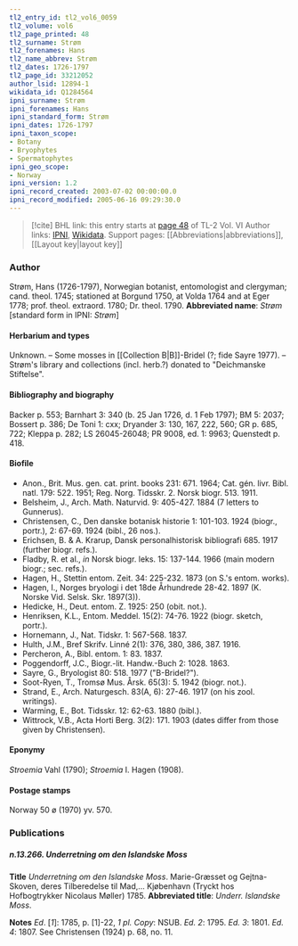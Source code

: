 ```yaml
---
tl2_entry_id: tl2_vol6_0059
tl2_volume: vol6
tl2_page_printed: 48
tl2_surname: Strøm
tl2_forenames: Hans
tl2_name_abbrev: Strøm
tl2_dates: 1726-1797
tl2_page_id: 33212052
author_lsid: 12894-1
wikidata_id: Q1284564
ipni_surname: Strøm
ipni_forenames: Hans
ipni_standard_form: Strøm
ipni_dates: 1726-1797
ipni_taxon_scope: 
- Botany
- Bryophytes
- Spermatophytes
ipni_geo_scope: 
- Norway
ipni_version: 1.2
ipni_record_created: 2003-07-02 00:00:00.0
ipni_record_modified: 2005-06-16 09:29:30.0
---
```


> [!cite] BHL link: this entry starts at [page 48](https://www.biodiversitylibrary.org/page/33212052) of TL-2 Vol. VI
> Author links: [IPNI](https://www.ipni.org/a/12894-1), [Wikidata](https://www.wikidata.org/wiki/Q1284564). Support pages: [[Abbreviations|abbreviations]], [[Layout key|layout key]]

### Author

Strøm, Hans (1726-1797), Norwegian botanist, entomologist and clergyman; cand. theol. 1745; stationed at Borgund 1750, at Volda 1764 and at Eger 1778; prof. theol. extraord. 1780; Dr. theol. 1790. 
**Abbreviated name**: *Strøm* \[standard form in IPNI: *Strøm*\]

#### Herbarium and types

Unknown. – Some mosses in [[Collection B|B]]-Bridel (?; fide Sayre 1977). – Strøm's library and collections (incl. herb.?) donated to "Deichmanske Stiftelse".

#### Bibliography and biography

Backer p. 553; Barnhart 3: 340 (b. 25 Jan 1726, d. 1 Feb 1797); BM 5: 2037; Bossert p. 386; De Toni 1: cxx; Dryander 3: 130, 167, 222, 560; GR p. 685, 722; Kleppa p. 282; LS 26045-26048; PR 9008, ed. 1: 9963; Quenstedt p. 418.

#### Biofile

- Anon., Brit. Mus. gen. cat. print. books 231: 671. 1964; Cat. gén. livr. Bibl. natl. 179: 522. 1951; Reg. Norg. Tidsskr. 2. Norsk biogr. 513. 1911.
- Belsheim, J., Arch. Math. Naturvid. 9: 405-427. 1884 (7 letters to Gunnerus).
- Christensen, C., Den danske botanisk historie 1: 101-103. 1924 (biogr., portr.), 2: 67-69. 1924 (bibl., 26 nos.).
- Erichsen, B. & A. Krarup, Dansk personalhistorisk bibliografi 685. 1917 (further biogr. refs.).
- Fladby, R. et al., *in* Norsk biogr. leks. 15: 137-144. 1966 (main modern biogr.; sec. refs.).
- Hagen, H., Stettin entom. Zeit. 34: 225-232. 1873 (on S.'s entom. works).
- Hagen, I., Norges bryologi i det 18de Århundrede 28-42. 1897 (K. Norske Vid. Selsk. Skr. 1897(3)).
- Hedicke, H., Deut. entom. Z. 1925: 250 (obit. not.).
- Henriksen, K.L., Entom. Meddel. 15(2): 74-76. 1922 (biogr. sketch, portr.).
- Hornemann, J., Nat. Tidskr. 1: 567-568. 1837.
- Hulth, J.M., Bref Skrifv. Linné 2(1): 376, 380, 386, 387. 1916.
- Percheron, A., Bibl. entom. 1: 83. 1837.
- Poggendorff, J.C., Biogr.-lit. Handw.-Buch 2: 1028. 1863.
- Sayre, G., Bryologist 80: 518. 1977 ("B-Bridel?").
- Soot-Ryen, T., Tromsø Mus. Årsk. 65(3): 5. 1942 (biogr. not.).
- Strand, E., Arch. Naturgesch. 83(A, 6): 27-46. 1917 (on his zool. writings).
- Warming, E., Bot. Tidsskr. 12: 62-63. 1880 (bibl.).
- Wittrock, V.B., Acta Horti Berg. 3(2): 171. 1903 (dates differ from those given by Christensen).

#### Eponymy

*Stroemia* Vahl (1790); *Stroemia* I. Hagen (1908).

#### Postage stamps

Norway 50 ø (1970) yv. 570.

### Publications

##### n.13.266. Underretning om den Islandske Moss

**Title**
*Underretning om den Islandske Moss*. Marie-Græsset og Gejtna-Skoven, deres Tilberedelse til Mad,... Kjøbenhavn (Tryckt hos Hofbogtrykker Nicolaus Møller) 1785.
**Abbreviated title**: *Underr. Islandske Moss*.

**Notes**
*Ed*. \[*1*\]: 1785, p. \[1\]-22, *1 pl. Copy*: NSUB.
*Ed. 2*: 1795.
*Ed. 3*: 1801.
*Ed. 4*: 1807.
See Christensen (1924) p. 68, no. 11.

